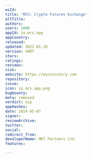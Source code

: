 ```yaml
---
wsId: 
title: 'MCS: Crypto Futures Exchange'
altTitle: 
authors: 
users: 1000
appId: io.mcs.app
appCountry: 
released: 
updated: 2022-01-20
version: VARY
stars: 
ratings: 
reviews: 
size: 
website: https://mycoinstory.com
repository: 
issue: 
icon: io.mcs.app.png
bugbounty: 
meta: removed
verdict: wip
appHashes: 
date: 2024-05-07
signer: 
reviewArchive: 
twitter: 
social: 
redirect_from: 
developerName: MKT Partners Ltd.
features: 

---
```


